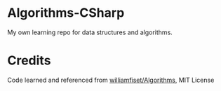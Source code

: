 # Algorithms-CSharp
My own learning repo for data structures and algorithms.

# Credits
Code learned and referenced from [williamfiset/Algorithms](https://github.com/williamfiset/Algorithms), MIT License
